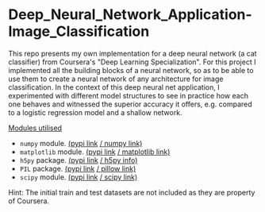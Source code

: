 # Deep_Neural_Network_Application-Image_Classification

This repo presents my own implementation for a deep neural network (a cat classifier) from Coursera's "Deep Learning Specialization". For this project I implemented all the building blocks of a neural network, so as to be able to use them to create a neural network of any architecture for image classification. In the context of this deep neural net application, I experimented with different model structures to see in practice how each one behaves and witnessed the superior accuracy it offers, e.g. compared to a logistic regression model and a shallow network.

<ins>Modules utilised</ins>

- `numpy` module. [(pypi link](https://pypi.org/project/numpy/) [/ numpy link)](https://numpy.org/)
- `matplotlib` module. [(pypi link](https://pypi.org/project/matplotlib/) [/ matplotlib link)](https://matplotlib.org/)
- `h5py` package. [(pypi link](https://pypi.org/project/h5py/) [/ h5py info)](http://www.h5py.org/)
- `PIL` package. [(pypi link](https://pypi.org/project/Pillow/) [/ pillow link)](https://python-pillow.org/)
- `scipy` module. [(pypi link](https://pypi.org/project/scipy/) [/ scipy link)](https://www.scipy.org/)

Hint: The initial train and test datasets are not included as they are property of Coursera.
